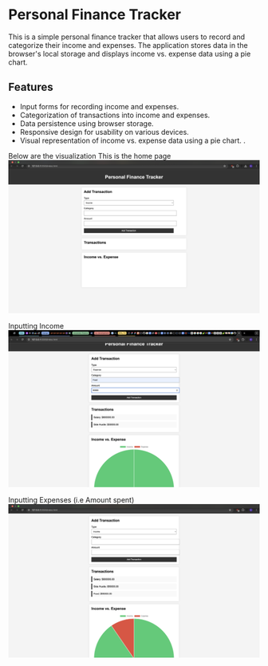 # Personal Finance Tracker

This is a simple personal finance tracker that allows users to record and categorize their income and expenses. The application stores data in the browser's local storage and displays income vs. expense data using a pie chart.

## Features

- Input forms for recording income and expenses.
- Categorization of transactions into income and expenses.
- Data persistence using browser storage.
- Responsive design for usability on various devices.
- Visual representation of income vs. expense data using a pie chart.
.

Below are the visualization
This is the home page
![Home](assets/home2.png)

Inputting Income
![Expense](assets/expense.png)

Inputting Expenses (i.e Amount spent)
![Expense](assets/expense2.png)


